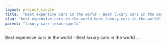 ```yaml
---
layout: project_single
title:  "Best expensive cars in the world - Best luxury cars in the world ..."
slug: "best-expensive-cars-in-the-world-best-luxury-cars-in-the-world"
parent: "luxury-cars-lexus-sports"
---
```

Best expensive cars in the world - Best luxury cars in the world ...